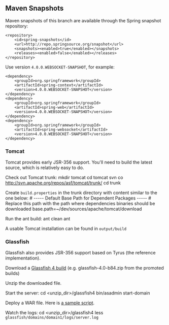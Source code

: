 
## Maven Snapshots

Maven snapshots of this branch are available through the Spring snapshot repository:

    <repository>
        <id>spring-snapshots</id>
        <url>http://repo.springsource.org/snapshot</url>
        <snapshots><enabled>true</enabled></snapshots>
        <releases><enabled>false</enabled></releases>
    </repository>

Use version `4.0.0.WEBSOCKET-SNAPSHOT`, for example: 

    <dependency>
        <groupId>org.springframework</groupId>
        <artifactId>spring-context</artifactId>
        <version>4.0.0.WEBSOCKET-SNAPSHOT</version>
    </dependency>
    <dependency>
        <groupId>org.springframework</groupId>
        <artifactId>spring-web</artifactId>
        <version>4.0.0.WEBSOCKET-SNAPSHOT</version>
    </dependency>
    <dependency>
        <groupId>org.springframework</groupId>
        <artifactId>spring-websocket</artifactId>
        <version>4.0.0.WEBSOCKET-SNAPSHOT</version>
    </dependency>



### Tomcat

Tomcat provides early JSR-356 support. You'll need to build the latest source, which is relatively easy to do.

Check out Tomcat trunk:
    mkdir tomcat
    cd tomcat
    svn co http://svn.apache.org/repos/asf/tomcat/trunk/
    cd trunk

Create `build.properties` in the trunk directory with content similar to the one below:
    # ----- Default Base Path for Dependent Packages -----
    # Replace this path with the path where dependencies binaries should be downloaded
    base.path=~/dev/sources/apache/tomcat/download

Run the ant build:
    ant clean
    ant

A usable Tomcat installation can be found in `output/build`

### Glassfish

Glassfish also provides JSR-356 support based on Tyrus (the reference implementation).

Download a [Glassfish 4 build](http://dlc.sun.com.edgesuite.net/glassfish/4.0/) (e.g. glassfish-4.0-b84.zip from the promoted builds)

Unzip the downloaded file.

Start the server:
    cd <unzip_dir>/glassfish4
    bin/asadmin start-domain

Deploy a WAR file. Here is [a sample script](https://github.com/rstoyanchev/spring-websocket-test/blob/master/redeploy-glassfish.sh).

Watch the logs:
    cd <unzip_dir>/glassfish4
    less `glassfish/domains/domain1/logs/server.log`


